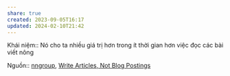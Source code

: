 ```yaml
---
share: true
created: 2023-09-05T16:17
updated: 2024-02-10T21:42
---
```


Khái niệm:: 
Nó cho ta nhiều giá trị hơn trong ít thời gian hơn việc đọc các bài viết nông

Nguồn:: [nngroup](../../../%CE%9E%20Ngu%E1%BB%93n/nngroup.md), [Write Articles, Not Blog Postings](https://www.nngroup.com/articles/write-articles-not-blogs/)